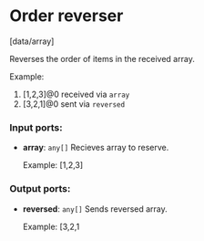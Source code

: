 # Order reverser

[data/array]

Reverses the order of items in the received array.

Example:
1. [1,2,3]@0 received via `array`
2. [3,2,1]@0 sent via `reversed`

### Input ports:

* __array__: `any[]`
    Recieves array to reserve.
    
    Example:
    [1,2,3]



### Output ports:

* __reversed__: `any[]`
    Sends reversed array.
    
    Example:
    [3,2,1




